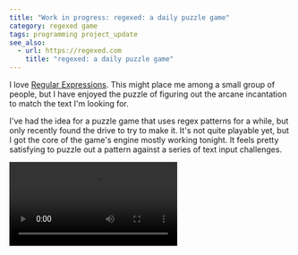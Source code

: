 ```yaml
---
title: "Work in progress: regexed: a daily puzzle game"
category: regexed game
tags: programming project_update
see_also:
  - url: https://regexed.com
    title: "regexed: a daily puzzle game"
---
```


I love [Regular Expressions][mdn]. This might place me among a small group of people, but I have enjoyed the puzzle of figuring out the arcane incantation to match the text I'm looking for.

I've had the idea for a puzzle game that uses regex patterns for a while, but only recently found the drive to try to make it. It's not quite playable yet, but I got the core of the game's engine mostly working tonight. It feels pretty satisfying to puzzle out a pattern against a series of text input challenges.

<video alt="Video demonstration of a regexed puzzle being played; the focus is on three stacked sections: challenges, pattern input, and attempts; as the player types out a pattern and submits it, a new challenge is revealed; as the player continues to edit the pattern, the matched text is highlighted in real time; as the player makes attempts, the results of which challenges are successful and which failed are recorded" controls>
  <source src="/assets/regexed/early-wip.mp4" type="video/mp4">
  Your browser does not support the video tag.
</video>

[mdn]: https://developer.mozilla.org/en-US/docs/Web/JavaScript/Guide/Regular_expressions
